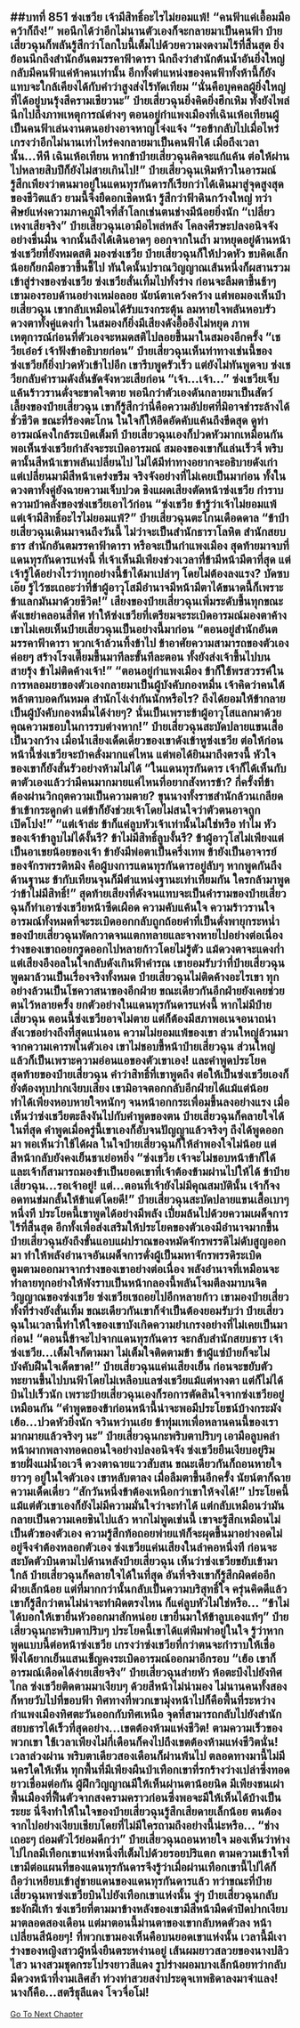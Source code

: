 ##บทที่ 851 ซ่งเชวีย เจ้ามีสิทธิ์อะไรไม่ยอมแพ้!
“คนฟ้าแค่เอื้อมมือคว้าก็ถึง!” พอนึกได้ว่าอีกไม่นานตัวเองก็จะกลายมาเป็นคนฟ้า ป๋ายเสี่ยวฉุนก็พลันรู้สึกว่าโลกใบนี้เต็มไปด้วยความงดงามไร้ที่สิ้นสุด ยิ่งย้อนนึกถึงสำนักอันตมรรคาฟ้าดารา นึกถึงว่าสำนักต้นน้ำอันยิ่งใหญ่กลับมีคนฟ้าแค่ห้าคนเท่านั้น อีกทั้งตำแหน่งของคนฟ้าทั้งห้านี้ก็ยังแทบจะใกล้เคียงได้กับคำว่าสูงส่งไร้ทัดเทียม
“นั่นคือบุคคลผู้ยิ่งใหญ่ที่ได้อยู่บนรุ้งสีครามเชียวนะ” ป๋ายเสี่ยวฉุนยิ่งคิดยิ่งฮึกเหิม ทั้งยังไพล่นึกไปถึงภาพเหตุการณ์ต่างๆ ตอนอยู่กำแพงเมืองที่เฉินเห้อเทียนผู้เป็นคนฟ้าเล่นงานตนอย่างอาจหาญโจ่งแจ้ง
“รอข้ากลับไปเมื่อไหร่ เกรงว่าอีกไม่นานเท่าไหร่คงกลายมาเป็นคนฟ้าได้ เมื่อถึงเวลานั้น...หึหึ เฉินเห้อเทียน หากข้าป๋ายเสี่ยวฉุนคิดจะแก้แค้น ต่อให้ผ่านไปหลายสิบปีก็ยังไม่สายเกินไป!” ป๋ายเสี่ยวฉุนเหิมห้าวในอารมณ์ รู้สึกเพียงว่าตนมาอยู่ในแดนทุรกันดารก็เรียกว่าได้เดินมาสู่จุดสูงสุดของชีวิตแล้ว ยามนี้จึงยืดอกเชิดหน้า รู้สึกว่าฟ้าดินกว้างใหญ่ ทว่าศิษย์แห่งความภาคภูมิใจที่ล้ำโลกเช่นตนช่างมีน้อยยิ่งนัก
“เปลี่ยวเหงาเสียจริง” ป๋ายเสี่ยวฉุนเอามือไพล่หลัง โคลงศีรษะปลงอนิจจังอย่างชื่นมื่น จากนั้นถึงได้เดินอาดๆ ออกจากในถ้ำ มาหยุดอยู่ด้านหน้าซ่งเชวียที่ยังหมดสติ
มองซ่งเชวีย ป๋ายเสี่ยวฉุนก็ให้ปวดหัว ขบคิดเล็กน้อยก็ยกมือขวาขึ้นชี้ไป ทันใดนั้นปราณวิญญาณเส้นหนึ่งก็ผสานรวมเข้าสู่ร่างของซ่งเชวีย ซ่งเชวียสั่นเทิ้มไปทั้งร่าง ก่อนจะลืมตาขึ้นช้าๆ เขามองรอบด้านอย่างเหม่อลอย นัยน์ตาเคว้งคว้าง แต่พอมองเห็นป๋ายเสี่ยวฉุน เขากลับเหมือนได้รับแรงกระตุ้น ลมหายใจพลันหอบรัว ดวงตาทั้งคู่แดงก่ำ ในสมองก็ยิ่งมีเสียงดังอื้ออึงไม่หยุด ภาพเหตุการณ์ก่อนที่ตัวเองจะหมดสติไปลอยขึ้นมาในสมองอีกครั้ง
“เชวียเอ๋อร์ เจ้าฟังข้าอธิบายก่อน” ป๋ายเสี่ยวฉุนเห็นท่าทางเช่นนี้ของซ่งเชวียก็ยิ่งปวดหัวเข้าไปอีก เขารีบพูดรัวเร็ว แต่ยังไม่ทันพูดจบ ซ่งเชวียกลับคำรามดังลั่นขัดจังหวะเสียก่อน
“เจ้า...เจ้า...” ซ่งเชวียเจ็บแค้นร้าวรานดั่งจะขาดใจตาย พอนึกว่าตัวเองดันกลายมาเป็นสัตว์เลี้ยงของป๋ายเสี่ยวฉุน เขาก็รู้สึกว่านี่คือความอัปยศที่มิอาจชำระล้างได้ชั่วชีวิต ขณะที่ร้องตะโกน ในใจก็ให้อึดอัดคับแค้นถึงขีดสุด ดูท่าอารมณ์คงใกล้ระเบิดเต็มที
ป๋ายเสี่ยวฉุนเองก็ปวดหัวมากเหมือนกัน พอเห็นซ่งเชวียกำลังจะระเบิดอารมณ์ สมองของเขาก็แล่นเร็วจี๋ พริบตานั้นสีหน้าเขาพลันเปลี่ยนไป ไม่ได้มีท่าทางอยากจะอธิบายดังเก่า แต่เปลี่ยนมามีสีหน้าเคร่งขรึม จริงจังอย่างที่ไม่เคยเป็นมาก่อน ทั้งในดวงตาทั้งคู่ยังฉายความเจ็บปวด ชิงแผดเสียงตัดหน้าซ่งเชวีย กำราบความบ้าคลั่งของซ่งเชวียเอาไว้ก่อน
“ซ่งเชวีย ข้ารู้ว่าเจ้าไม่ยอมแพ้ แต่เจ้ามีสิทธิ์อะไรไม่ยอมแพ้?” ป๋ายเสี่ยวฉุนตะโกนเดือดดาล
“ข้าป๋ายเสี่ยวฉุนเดินมาจนถึงวันนี้ ไม่ว่าจะเป็นสำนักธาราโลหิต สำนักสยบธาร สำนักอันตมรรคาฟ้าดารา หรือจะเป็นกำแพงเมือง สุดท้ายมาจบที่แดนทุรกันดารแห่งนี้ ที่เจ้าเห็นมีเพียงช่วงเวลาที่ข้ามีหน้ามีตาที่สุด แต่เจ้ารู้ได้อย่างไรว่าทุกอย่างนี้ข้าได้มาเปล่าๆ โดยไม่ต้องลงแรง? บัดซบเอ๊ย รู้ไว้ซะเถอะว่าที่ข้าผู้อาวุโสมีอำนาจมีหน้ามีตาได้ขนาดนี้ก็เพราะข้าแลกมันมาด้วยชีวิต!” เสียงของป๋ายเสี่ยวฉุนเพิ่มระดับขึ้นทุกขณะ ดังเขย่าคลอนสี่ทิศ ทำให้ซ่งเชวียที่เตรียมจะระเบิดอารมณ์มองตาค้าง เขาไม่เคยเห็นป๋ายเสี่ยวฉุนเป็นอย่างนี้มาก่อน
“ตอนอยู่สำนักอันตมรรคาฟ้าดารา พวกเจ้าล้วนทิ้งข้าไป ข้าอาศัยความสามารถของตัวเองค่อยๆ สร้างโรงเตี๊ยมขึ้นมาทีละขั้นทีละตอน ทั้งยังส่งเจ้าขึ้นไปบนสายรุ้ง ข้าไม่ติดค้างเจ้า!”
“ตอนอยู่กำแพงเมือง ข้าก็ใช้พรสวรรค์ในการหลอมยาของตัวเองกลายมาเป็นผู้บังคับกองหมื่น เจ้าคิดว่าคนใต้หล้าตาบอดกันหมด สำนักโง่เง่ากันนักหรือไร? ถึงได้ยอมให้ข้ากลายเป็นผู้บังคับกองหมื่นได้ง่ายๆ? นั่นเป็นเพราะข้าผู้อาวุโสแลกมาด้วยคุณความชอบในการรบต่างหาก!” ป๋ายเสี่ยวฉุนสะบัดปลายแขนเสื้อเป็นวงกว้าง เมื่อน้ำเสียงเด็ดเดี่ยวของเขาดังเข้าหูซ่งเชวีย ต่อให้ก่อนหน้านี้ซ่งเชวียจะบ้าคลั่งมากแค่ไหน แต่พอได้ยินมาถึงตรงนี้ หัวใจของเขาก็ยังสั่นรัวอย่างห้ามไม่ได้
“ในแดนทุรกันดาร เจ้าก็ได้เห็นกับตาตัวเองแล้วว่ามีคนมากมายแค่ไหนที่อยากสังหารข้า? กี่ครั้งที่ข้าต้องผ่านวิกฤตความเป็นความตาย? ขุนนางทั้งราชสำนักล้วนเกลียดข้าเข้ากระดูกดำ แต่ข้าก็ยังช่วยเจ้าโดยไม่สนใจว่าตัวตนอาจถูกเปิดโปง!”
“แต่เจ้าล่ะ ข้าก็แค่ลูบหัวเจ้าเท่านั้นไม่ใช่หรือ ทำไม หัวของเจ้าข้าลูบไม่ได้งั้นรึ? ข้าไม่มีสิทธิ์ลูบงั้นรึ? ข้าผู้อาวุโสไม่เพียงแต่เป็นอาเขยน้อยของเจ้า ข้ายังมีพ่อตาเป็นครึ่งเทพ ข้ายังเป็นอาจารย์ของจักรพรรดิหมิง คือผู้บงการแดนทุรกันดารอยู่ลับๆ หากพูดกันถึงด้านฐานะ ข้ากับเทียนจุนก็มีตำแหน่งฐานะเท่าเทียมกัน ใครกล้ามาพูดว่าข้าไม่มีสิทธิ์!” สุดท้ายเสียงที่ดังจนแทบจะเป็นคำรามของป๋ายเสี่ยวฉุนก็ทำเอาซ่งเชวียหน้าซีดเผือด ความคับแค้นใจ ความร้าวรานใจ อารมณ์ทั้งหมดที่จะระเบิดออกกลับถูกถ้อยคำที่เป็นดั่งพายุกระหน่ำของป๋ายเสี่ยวฉุนพัดกวาดจนแตกทลายและจางหายไปอย่างต่อเนื่อง ร่างของเขาถอยกรูดออกไปหลายก้าวโดยไม่รู้ตัว แม้ดวงตาจะแดงก่ำ แต่เสียงอึงอลในใจกลับดังเกินฟ้าคำรณ
เขายอมรับว่าที่ป๋ายเสี่ยวฉุนพูดมาล้วนเป็นเรื่องจริงทั้งหมด ป๋ายเสี่ยวฉุนไม่ติดค้างอะไรเขา ทุกอย่างล้วนเป็นโชควาสนาของอีกฝ่าย ขณะเดียวกันอีกฝ่ายยังเคยช่วยตนไว้หลายครั้ง ยกตัวอย่างในแดนทุรกันดารแห่งนี้ หากไม่มีป๋ายเสี่ยวฉุน ตอนนี้ซ่งเชวียอาจไม่ตาย แต่ก็ต้องมีสภาพอเนจอนาถน่าสังเวชอย่างถึงที่สุดแน่นอน
ความไม่ยอมแพ้ของเขา ส่วนใหญ่ล้วนมาจากความเคารพในตัวเอง เขาไม่ชอบขี้หน้าป๋ายเสี่ยวฉุน ส่วนใหญ่แล้วก็เป็นเพราะความอ่อนแอของตัวเขาเอง!
และคำพูดประโยคสุดท้ายของป๋ายเสี่ยวฉุน คำว่าสิทธิ์ที่เขาพูดถึง ต่อให้เป็นซ่งเชวียเองก็ยังต้องหุบปากเงียบเสียง เขามิอาจตอกกลับอีกฝ่ายได้แม้แต่น้อย ทำได้เพียงหอบหายใจหนักๆ จนหน้าอกกระเพื่อมขึ้นลงอย่างแรง
เมื่อเห็นว่าซ่งเชวียตะลึงงันไปกับคำพูดของตน ป๋ายเสี่ยวฉุนก็คลายใจได้ในที่สุด คำพูดเมื่อครู่นี้เขาเองก็อับจนปัญญาแล้วจริงๆ ถึงได้พูดออกมา พอเห็นว่าใช้ได้ผล ในใจป๋ายเสี่ยวฉุนก็ให้ลำพองใจไม่น้อย แต่สีหน้ากลับยังคงเย็นชาเย่อหยิ่ง
“ซ่งเชวีย เจ้าจะไม่ชอบหน้าข้าก็ได้ และเจ้าก็สามารถมองข้าเป็นยอดเขาที่เจ้าต้องข้ามผ่านไปให้ได้ ข้าป๋ายเสี่ยวฉุน...รอเจ้าอยู่! แต่...ตอนที่เจ้ายังไม่มีคุณสมบัตินั้น เจ้าก็จงอดทนข่มกลั้นให้ข้าแต่โดยดี!” ป๋ายเสี่ยวฉุนสะบัดปลายแขนเสื้อเบาๆ หนึ่งที ประโยคนี้เขาพูดได้อย่างมีพลัง เปี่ยมล้นไปด้วยความเผด็จการไร้ที่สิ้นสุด อีกทั้งเพื่อส่งเสริมให้ประโยคของตัวเองมีอำนาจมากขึ้น ป๋ายเสี่ยวฉุนยังถึงขั้นแอบแผ่ปราณของหมัดจักรพรรดิไม่ดับสูญออกมา ทำให้พลังอำนาจอันเผด็จการดั่งผู้เป็นมหาจักรพรรดิระเบิดตูมตามออกมาจากร่างของเขาอย่างต่อเนื่อง
พลังอำนาจที่เหมือนจะทำลายทุกอย่างให้พังราบเป็นหน้ากลองนี้พลันโจมตีลงมาบนจิตวิญญาณของซ่งเชวีย ซ่งเชวียเซถอยไปอีกหลายก้าว เขามองป๋ายเสี่ยวทั้งที่ร่างยังสั่นเทิ้ม ขณะเดียวกันเขาก็จำเป็นต้องยอมรับว่า ป๋ายเสี่ยวฉุนในเวลานี้ทำให้ใจของเขาบังเกิดความยำเกรงอย่างที่ไม่เคยเป็นมาก่อน!
“ตอนนี้ข้าจะไปจากแดนทุรกันดาร จะกลับสำนักสยบธาร เจ้าซ่งเชวีย...เต็มใจก็ตามมา ไม่เต็มใจติดตามข้า ข้าผู้แซ่ป๋ายก็จะไม่บังคับฝืนใจเด็ดขาด!” ป๋ายเสี่ยวฉุนแค่นเสียงเย็น ก่อนจะขยับตัวทะยานขึ้นไปบนฟ้าโดยไม่เหลือบแลซ่งเชวียแม้แต่หางตา แต่ก็ไม่ได้บินไปเร็วนัก เพราะป๋ายเสี่ยวฉุนเองก็รอการตัดสินใจจากซ่งเชวียอยู่เหมือนกัน
“คำพูดของข้าก่อนหน้านี้น่าจะพอมีประโยชน์บ้างกระมัง เฮ้อ...ปวดหัวยิ่งนัก จวินหว่านเอ๋ย ข้าทุ่มเทเพื่อหลานคนนี้ของเรามากมายแล้วจริงๆ นะ” ป๋ายเสี่ยวฉุนกะพริบตาปริบๆ เอามือลูบคลำหน้าผากพลางทอดถอนใจอย่างปลงอนิจจัง
ซ่งเชวียยืนเงียบอยู่ริมชายฝั่งแม่น้ำอเวจี ดวงตาฉายแววสับสน ขณะเดียวกันก็ถอนหายใจยาวๆ อยู่ในใจตัวเอง เขาหลับตาลง เมื่อลืมตาขึ้นอีกครั้ง นัยน์ตาก็ฉายความเด็ดเดี่ยว
“สักวันหนึ่งข้าต้องเหนือกว่าเขาให้จงได้!” ประโยคนี้แม้แต่ตัวเขาเองก็ยังไม่มีความมั่นใจว่าจะทำได้ แต่กลับเหมือนว่ามันกลายเป็นความเคยชินไปแล้ว หากไม่พูดเช่นนี้ เขาจะรู้สึกเหมือนไม่เป็นตัวของตัวเอง ความรู้สึกท้อถอยพ่ายแพ้ก็จะผุดขึ้นมาอย่างอดไม่อยู่จึงจำต้องหลอกตัวเอง ซ่งเชวียแค่นเสียงในลำคอหนึ่งที ก่อนจะสะบัดตัวบินตามไปด้านหลังป๋ายเสี่ยวฉุน
เห็นว่าซ่งเชวียขยับเข้ามาใกล้ ป๋ายเสี่ยวฉุนก็คลายใจได้ในที่สุด อันที่จริงเขาก็รู้สึกผิดต่ออีกฝ่ายเล็กน้อย แต่ที่มากกว่านั้นกลับเป็นความบริสุทธิ์ใจ ครุ่นคิดดีแล้วเขาก็รู้สึกว่าตนไม่น่าจะทำผิดตรงไหน ก็แค่ลูบหัวไม่ใช่หรือ...
“ข้าไม่ได้บอกให้เขายื่นหัวออกมาสักหน่อย เขายื่นมาให้ข้าลูบเองแท้ๆ” ป๋ายเสี่ยวฉุนกะพริบตาปริบๆ ประโยคนี้เขาได้แต่พึมพำอยู่ในใจ รู้ว่าหากพูดแบบนี้ต่อหน้าซ่งเชวีย เกรงว่าซ่งเชวียที่กว่าตนจะกำราบให้เชื่อฟังได้ยากเย็นแสนเข็ญคงระเบิดอารมณ์ออกมาอีกรอบ
“เฮ้อ เขาก็อารมณ์เดือดได้ง่ายเสียจริง” ป๋ายเสี่ยวฉุนส่ายหัว ห้อตะบึงไปยังทิศไกล ซ่งเชวียติดตามมาเงียบๆ ด้วยสีหน้าไม่น่ามอง ไม่นานคนทั้งสองก็หายวับไปที่ขอบฟ้า ทิศทางที่พวกเขามุ่งหน้าไปก็คือพื้นที่ระหว่างกำแพงเมืองทิศตะวันออกกับทิศเหนือ จุดที่สามารถกลับไปยังสำนักสยบธารได้เร็วที่สุดอย่าง...เขตต้องห้ามแห่งชีวิต!
ตามความเร็วของพวกเขา ใช้เวลาเพียงไม่กี่เดือนก็คงไปถึงเขตต้องห้ามแห่งชีวิตนั่น!
เวลาล่วงผ่าน พริบตาเดียวสองเดือนก็ผ่านพ้นไป ตลอดทางมานี้ไม่มีนครใดให้เห็น ทุกพื้นที่มีเพียงผืนป่าเทือกเขาที่รกร้างว่างเปล่าซึ่งทอดยาวเชื่อมต่อกัน ผู้ฝึกวิญญาณมีให้เห็นผ่านตาน้อยนิด มีเพียงชนเผ่าพื้นเมืองที่ฟื้นตัวจากสงครามคราวก่อนซึ่งพอจะมีให้เห็นได้บ้างเป็นระยะ
นี่จึงทำให้ในใจของป๋ายเสี่ยวฉุนรู้สึกเสียดายเล็กน้อย ตนต้องจากไปอย่างเงียบเชียบโดยที่ไม่มีใครถามถึงอย่างนี้น่ะหรือ...
“ช่างเถอะๆ ถ่อมตัวไว้ย่อมดีกว่า” ป๋ายเสี่ยวฉุนถอนหายใจ มองเห็นว่าห่างไปไกลมีเทือกเขาแห่งหนึ่งที่เต็มไปด้วยรอยปริแตก ตามความเข้าใจที่เขามีต่อแผนที่ของแดนทุรกันดารจึงรู้ว่าเมื่อผ่านเทือกเขานี้ไปได้ก็ถือว่าเหยียบเข้าสู่ชายแดนของแดนทุรกันดารแล้ว
ทว่าขณะที่ป๋ายเสี่ยวฉุนพาซ่งเชวียบินไปยังเทือกเขาแห่งนั้น จู่ๆ ป๋ายเสี่ยวฉุนกลับชะงักฝีเท้า ซ่งเชวียที่ตามมาข้างหลังของเขามีสีหน้ามืดดำปิดปากเงียบมาตลอดสองเดือน แต่มาตอนนี้ม่านตาของเขากลับหดตัวลง หน้าเปลี่ยนสีน้อยๆ!
ที่พวกเขามองเห็นคือบนยอดเขาแห่งนั้น เวลานี้มีเงาร่างของหญิงสาวผู้หนึ่งยืนตระหง่านอยู่ เส้นผมยาวสลวยของนางปลิวไสว นางสวมชุดกระโปรงยาวสีแดง รูปร่างผอมบางเล็กน้อยทว่ากลับมีดวงหน้าที่งามเลิศล้ำ ท่วงท่าสวยสง่าประดุจเทพธิดาลงมาจำแลง!
นางก็คือ...สตรีธุลีแดง โจวจื่อโม่!
------


[Go To Next Chapter]( ./289.md)